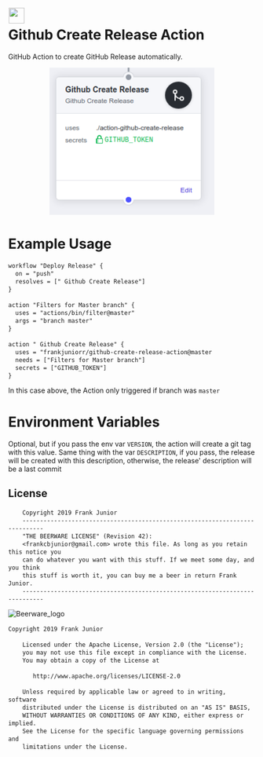 <img height="32" width="32" hspace="1" vspace="1" align="left" src="https://unpkg.com/simple-icons@latest/icons/github.svg" />

# Github Create Release Action

GitHub Action to create GitHub Release automatically.

<p align="center">
  <img src="images/action_screenshot.png" alt="ubuntu_install" height="300px">
</p>

# Example Usage

```hcl
workflow "Deploy Release" {
  on = "push"
  resolves = [" Github Create Release"]
}

action "Filters for Master branch" {
  uses = "actions/bin/filter@master"
  args = "branch master"
}

action " Github Create Release" {
  uses = "frankjuniorr/github-create-release-action@master
  needs = ["Filters for Master branch"]
  secrets = ["GITHUB_TOKEN"]
}

```

In this case above, the Action only triggered if branch was ``master``

# Environment Variables

Optional, but if you pass the env var ``VERSION``, the action will create a git tag with this value. Same thing with the var ``DESCRIPTION``, if you pass, the release will be created with this description, otherwise, the release' description will be a last commit

## License

```
    Copyright 2019 Frank Junior
    ----------------------------------------------------------------------------
    "THE BEERWARE LICENSE" (Revision 42):
    <frankcbjunior@gmail.com> wrote this file. As long as you retain this notice you
    can do whatever you want with this stuff. If we meet some day, and you think
    this stuff is worth it, you can buy me a beer in return Frank Junior.
    ----------------------------------------------------------------------------
```

![Beerware_logo](http://upload.wikimedia.org/wikipedia/commons/thumb/d/d5/BeerWare_Logo.svg/220px-BeerWare_Logo.svg.png)

```
Copyright 2019 Frank Junior

    Licensed under the Apache License, Version 2.0 (the "License");
    you may not use this file except in compliance with the License.
    You may obtain a copy of the License at

       http://www.apache.org/licenses/LICENSE-2.0

    Unless required by applicable law or agreed to in writing, software
    distributed under the License is distributed on an "AS IS" BASIS,
    WITHOUT WARRANTIES OR CONDITIONS OF ANY KIND, either express or implied.
    See the License for the specific language governing permissions and
    limitations under the License.
```
